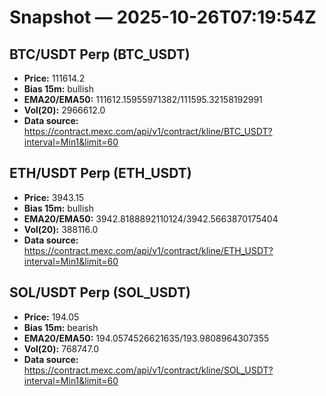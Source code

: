 # Snapshot — 2025-10-26T07:19:54Z

## BTC/USDT Perp (BTC_USDT)
- **Price:** 111614.2
- **Bias 15m:** bullish
- **EMA20/EMA50:** 111612.15955971382/111595.32158192991
- **Vol(20):** 2966612.0
- **Data source:** https://contract.mexc.com/api/v1/contract/kline/BTC_USDT?interval=Min1&limit=60

## ETH/USDT Perp (ETH_USDT)
- **Price:** 3943.15
- **Bias 15m:** bullish
- **EMA20/EMA50:** 3942.8188892110124/3942.5663870175404
- **Vol(20):** 388116.0
- **Data source:** https://contract.mexc.com/api/v1/contract/kline/ETH_USDT?interval=Min1&limit=60

## SOL/USDT Perp (SOL_USDT)
- **Price:** 194.05
- **Bias 15m:** bearish
- **EMA20/EMA50:** 194.0574526621635/193.9808964307355
- **Vol(20):** 768747.0
- **Data source:** https://contract.mexc.com/api/v1/contract/kline/SOL_USDT?interval=Min1&limit=60

